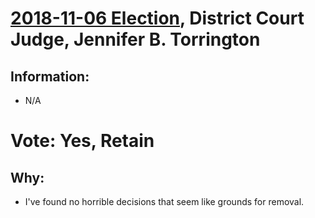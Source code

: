 # [2018-11-06 Election](../README.md), District Court Judge, Jennifer B. Torrington

## Information:

* N/A

# Vote: Yes, Retain

## Why:

* I've found no horrible decisions that seem like grounds for removal.
